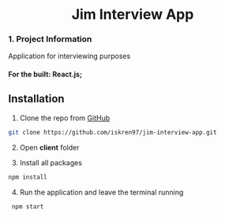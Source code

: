 <div align="center">
  <h1 align="center">Jim Interview App</h1>
</div>

### 1. Project Information

Application for interviewing purposes

#### For the built: React.js;

## Installation

1. Clone the repo from [GitHub](https://github.com/iskren97/jim-interview-app.git)

```sh
git clone https://github.com/iskren97/jim-interview-app.git
```

2. Open **client** folder

3. Install all packages

```sh
npm install
```

4. Run the application and leave the terminal running

```sh
 npm start
```
